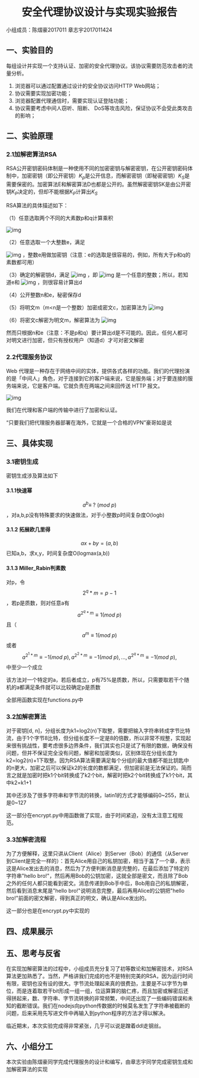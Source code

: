 # <center>安全代理协议设计与实现实验报告</center>

小组成员：陈熠豪2017011 章志宇2017011424

## 一、实验目的

每组设计并实现⼀个⽀持认证、加密的安全代理协议。该协议需要防范攻击者的流量分析。 

1. 浏览器可以通过配置通过设计的安全协议访问HTTP Web⽹站；
2. 协议需要实现加密功能；
3. 浏览器配置代理通信时，需要实现认证登陆功能；
4. 协议需要考虑中间⼈窃听、阻断、 DoS等攻击⻛险，保证协议不会受此类攻击的影响； 

## 二、实验原理

### 2.1加解密算法RSA

RSA公开密钥密码体制是一种使用不同的加密密钥与解密密钥，在公开密钥密码体制中，加密密钥（即公开密钥）$K_p$是公开信息，而解密密钥（即秘密密钥）$K_S$是需要保密的。加密算法E和解密算法D也都是公开的。虽然解密密钥SK是由公开密钥$K_P$决定的，但却不能根据$K_P$计算出$K_S$

RSA算法的具体描述如下：

（1）任意选取两个不同的大素数p和q计算乘积

 ![img](https://bkimg.cdn.bcebos.com/formula/f0dac18152076624d87832b62709895c.svg) 

（2）任意选取一个大整数e，满足

 ![img](https://bkimg.cdn.bcebos.com/formula/c33d8c66364a636b051d82f0ee202a36.svg)  ，整数e用做加密钥（注意：e的选取是很容易的，例如，所有大于p和q的素数都可用）

（3）确定的解密钥d，满足 ![img](https://bkimg.cdn.bcebos.com/formula/da8649c0078a0a842779394d64011776.svg)  ，即 ![img](https://bkimg.cdn.bcebos.com/formula/4dee3f4df52a81983db0e3c619f96058.svg)  是一个任意的整数；所以，若知道e和 ![img](https://bkimg.cdn.bcebos.com/formula/679e809a0d964785d0aa4cfcb4218742.svg) ，则很容易计算出d

（4）公开整数n和e，秘密保存d

（5）将明文m（m<n是一个整数）加密成密文c，加密算法为 ![img](https://bkimg.cdn.bcebos.com/formula/5947116555169dc6fe9e3f5cdf347706.svg) 

（6）将密文c解密为明文m，解密算法为 ![img](https://bkimg.cdn.bcebos.com/formula/1a8b337167e4d4b2c23855d88ec4c67f.svg) 

然而只根据n和e（注意：不是p和q）要计算出d是不可能的。因此，任何人都可对明文进行加密，但只有授权用户（知道d）才可对密文解密

### 2.2代理服务协议

Web 代理是一种存在于网络中间的实体，提供各式各样的功能。我们的代理扮演的是「中间人」角色，对于连接到它的客户端来说，它是服务端；对于要连接的服务端来说，它是客户端。它就负责在两端之间来回传送 HTTP 报文。

![img](https://img-blog.csdnimg.cn/2019042511255890.png?x-oss-process=image/watermark,type_ZmFuZ3poZW5naGVpdGk,shadow_10,text_aHR0cHM6Ly9ibG9nLmNzZG4ubmV0L3lldHVnZW5n,size_16,color_FFFFFF,t_70)

我们在代理和客户端的传输中进行了加密和认证。

“只要我们把代理服务器部署在海外，它就是一个合格的VPN”豪哥如是说

## 三、具体实现

### 3.1密钥生成

密钥生成涉及算法如下

#### 3.1.1快速幂

$$a^b\equiv\ ?\ (mod\ p)$$，对a,b,p没有特殊要求的快速做法，对于小整数p时间复杂度O(logb)

#### 3.1.2 拓展欧几里得

$$ax+by=(a,b)​$$已知a,b，求x,y，时间复杂度O(logmax(a,b))

#### 3.1.3 Miller_Rabin判素数

对p，令$$2^q*m= p - 1$$，若p是质数，则对任意a有$$a^{2^q*m}\equiv1(mod\ p)$$且（$$a^m\equiv1(mod\ p)$$或者$$a^{2^1*m}\equiv -1(mod\ p),a^{2^2*m}\equiv -1 (mod\ p),...,a^{2^q*m}\equiv -1 (mod\ p),$$中至少一个成立

该方法对一个特定的a，若后者成立，p有75%是质数，所以，只需要取若干个随机的a都满足条件就可以比较确定p是质数

全部用函数实现在functions.py中

### 3.2加解密算法

对于密钥[d, n]，分组长度为k1=log2(n)下取整，需要把输入字符串转成字节比特流，由于1个字节8比特，但分组长度不一定是8的倍数，所以非常不规整，实现起来很有挑战性，要考虑很多边界条件，我们其实也只是试了有限的数据，确保没有问题，但并不保证完全没有问题，解密和加密类似，区别体现在分组长度为k2=log2(n)+1下取整。因为RSA算法需要满足每个分组的最大值都不能比钥匙中的n更大，加密之后可以保证k2的长度的数都满足，但加密前是无法保证的。简而言之就是加密时把k1个bit转换成了k2个bit，解密时把k2个bit转换成了k1个bit，其中k2=k1+1

其中还涉及了很多字符串和字节流的转换，latin1的方式才能够编码0~255，默认是0~127

这一部分在encrypt.py中用函数做了实现，由于时间紧迫，没有太注意工程规范。

### 3.3加解密流程

为了方便解释，这里只讲从Client（Alice）到Server（Bob）的通信（从Server到Client是完全一样的）：首先Alice用自己的私钥加密，相当于盖了一个章，表示这是Alice发出去的消息，然后为了方便判断消息是完整的，在最后添加了特定的字符串"hello bro!"，然后再用Bob的公钥加密，这就全部是密文，而且除了Bob之外的任何人都只能看到密文。消息传递到Bob手中后，Bob用自己的私钥解密，然后看到消息末尾是"hello bro!"说明消息完整，最后再用Alice的公钥把"hello bro!"前面的密文解密，得到真正的明文，确认是Alice发出的。

这一部分也是在encrypt.py中实现的

## 四、成果展示

## 五、思考与反省

在实现加解密算法的过程中，小组成员充分复习了初等数论和加解密技术，对RSA算法更加熟悉了。当然，严格讲我们完成的也不是特别完美的RSA，因为运行时间有限，密钥也没有设的很大。字节流处理起来真的很费劲，主要是不以字节为单位，而是连着取若干bit形成一组一组，位运算算的脑仁疼，而且加密或解密后还得拼起来，数、字符串、字节流转换的非常频繁，中间还出现了一些编码错误和未知的截断错误。我们在nodejs向python传数据的时候莫名发生了字符串被截断的问题，后来采用先写进文件中再输入到python程序的方法才得以解决。

临近期末，本次实验完成得非常紧张，几乎可以说是蹭着ddl走钢丝。

## 六、小组分工

本次实验由陈熠豪同学完成代理服务的设计和编写，由章志宇同学完成密钥生成和加解密算法的实现
